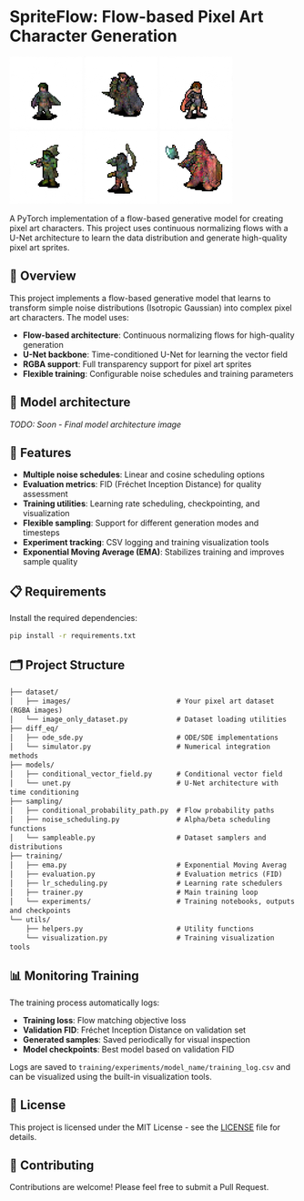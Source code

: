 # SpriteFlow: Flow-based Pixel Art Character Generation


<img src="assets/unet_mid/image_9.png"  alt="Example generated image"/>
<img src="assets/unet_mid/image_11.png"  alt="Example generated image"/>
<img src="assets/unet_mid/image_13.png"  alt="Example generated image"/>
<img src="assets/unet_mid/image_15.png"  alt="Example generated image"/>
<img src="assets/unet_mid/image_18.png"  alt="Example generated image"/>
<img src="assets/unet_mid/image_6.png"  alt="Example generated image"/>

A PyTorch implementation of a flow-based generative model for creating pixel 
art characters. This project uses continuous normalizing flows with a U-Net 
architecture to learn the data distribution and generate high-quality pixel art sprites.

## 🎨 Overview
This project implements a flow-based generative model that learns to transform simple 
noise distributions (Isotropic Gaussian) into complex pixel art characters. The model uses:

- **Flow-based architecture**: Continuous normalizing flows for high-quality generation
- **U-Net backbone**: Time-conditioned U-Net for learning the vector field
- **RGBA support**: Full transparency support for pixel art sprites
- **Flexible training**: Configurable noise schedules and training parameters

## 🤖 Model architecture
*TODO: Soon - Final model architecture image*

## 🚀 Features
- **Multiple noise schedules**: Linear and cosine scheduling options
- **Evaluation metrics**: FID (Fréchet Inception Distance) for quality assessment
- **Training utilities**: Learning rate scheduling, checkpointing, and visualization
- **Flexible sampling**: Support for different generation modes and timesteps
- **Experiment tracking**: CSV logging and training visualization tools
- **Exponential Moving Average (EMA)**: Stabilizes training and improves sample quality

## 📋 Requirements
Install the required dependencies:

```bash
pip install -r requirements.txt
```

## 🗂️ Project Structure

```
├── dataset/
│   ├── images/                          # Your pixel art dataset (RGBA images)
│   └── image_only_dataset.py            # Dataset loading utilities
├── diff_eq/
│   ├── ode_sde.py                       # ODE/SDE implementations
│   └── simulator.py                     # Numerical integration methods
├── models/
│   ├── conditional_vector_field.py      # Conditional vector field
│   └── unet.py                          # U-Net architecture with time conditioning
├── sampling/
│   ├── conditional_probability_path.py  # Flow probability paths
│   ├── noise_scheduling.py              # Alpha/beta scheduling functions
│   └── sampleable.py                    # Dataset samplers and distributions
├── training/
│   ├── ema.py                           # Exponential Moving Averag
│   ├── evaluation.py                    # Evaluation metrics (FID)
│   ├── lr_scheduling.py                 # Learning rate schedulers
│   ├── trainer.py                       # Main training loop
│   └── experiments/                     # Training notebooks, outputs and checkpoints
└── utils/
    ├── helpers.py                       # Utility functions
    └── visualization.py                 # Training visualization tools
```


## 📊 Monitoring Training

The training process automatically logs:

- **Training loss**: Flow matching objective loss
- **Validation FID**: Fréchet Inception Distance on validation set
- **Generated samples**: Saved periodically for visual inspection
- **Model checkpoints**: Best model based on validation FID

Logs are saved to `training/experiments/model_name/training_log.csv` and can be visualized using the built-in visualization tools.

## 📄 License

This project is licensed under the MIT License - see the [LICENSE](LICENSE) file for details.

## 🤝 Contributing

Contributions are welcome! Please feel free to submit a Pull Request.